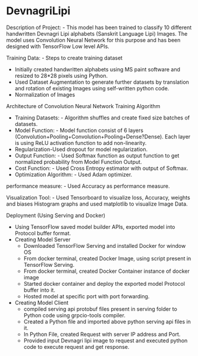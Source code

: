 # DevnagriLipi

Description of Project: - This model has been trained to classify 10 different handwritten Devnagri Lipi alphabets (Sanskrit Language Lipi) Images. The model uses Convolution Neural Network for this purpose and has been designed with TensorFlow Low level APIs.

Training Data: - Steps to create training dataset
+ Initially created handwritten alphabets using MS paint software and resized to 28*28 pixels using Python.
+ Used Dataset Augmentation to generate further datasets by translation and rotation of existing Images using self-written python code.
+ Normalization of Images

Architecture of Convolution Neural Network Training Algorithm
+ Training Datasets: - Algorithm shuffles and create fixed size batches of datasets.
+ Model Function: - Model function consist of 6 layers (Convolution+Pooling+Convolution+Pooling+Dense?Dense). Each layer is using ReLU activation function to add non-linearity.
+ Regularization-Used dropout for model regularization. 
+ Output Function: - Used Softmax function as output function to get normalized probability from Model Function Output.
+ Cost Function: - Used Cross Entropy estimator with output of Softmax.
+ Optimization Algorithm: - Used Adam optimizer.

performance measure: - Used Accuracy as performance measure.

Visualization Tool: - Used Tensorboard to visualize loss, Accuracy, weights and biases Histogram graphs and used matplotlib to visualize Image Data.

Deployment (Using Serving and Docker)
+ Using TensorFlow saved model builder APIs, exported model into Protocol buffer format.
+ Creating Model Server
  * Downloaded TensorFlow Serving and installed Docker for window OS
  * From docker terminal, created Docker Image, using script present in TensorFlow Serving.
  * From docker terminal, created Docker Container instance of docker image
  * Started docker container and deploy the exported model Protocol buffer into it.
  * Hosted model at specific port with port forwarding.
+ Creating Model Client
  * compiled serving api protobuf files present in serving folder to Python code using grpcio-tools compiler.
  * Created a Python file and imported above python serving api files in it.
  * In Python File, created Request with server IP address and Port. 
  * Provided input Devnagri lipi image to request and executed python code to execute request and get response.
